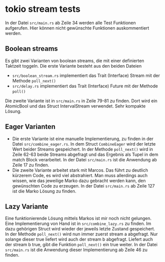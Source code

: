 # tokio stream tests

In der Datei `src/main.rs` ab Zeile 34 werden alle Test Funktionen aufgerufen. Hier können nicht gewünschte Funktionen auskommentiert werden.

## Boolean streams
Es gibt zwei Varianten von boolean streams, die mit einer definierten Taktzeit toggeln. Die erste Variante besteht aus den beiden Dateien
* `src/boolean_stream.rs` implementiert das Trait (Interface) Stream mit der Methode `poll_next()`
* `src/delay.rs` implementiert das Trait (Interface) Future mit der Methode `poll()`

Die zweite Variante ist in `src/main.rs` in Zeile 79-81 zu finden. Dort wird ein AtomicBool und das Struct IntervalStream verwendet. Sehr kompakte Lösung.

## Eager Varianten
* Die erste Variante ist eine manuelle Implementierung, zu finden in der Datei `src/combine_eager.rs`. In dem Struct `CombineEager` wird der letzte Wert beider Streams gespeichert. In der Methode `poll_next()` wird in Zeile 62-63 beide Streams abgefragt und das Ergebnis als Tupel in dem match Block verarbeitet. In der Datei `src/main.rs` ist die Anwendung ab Zeile 17 zu finden.
* Die zweite Variante arbeitet stark mit Marcos. Das führt zu deutlich kürzerem Code, es wird viel abstrahiert. Man muss allerdings auch wissen, wie das jeweilige Marko dazu gebracht werden kann, den gewünschten Code zu erzeugen. In der Datei `src/main.rs` ab Zeile 127 ist die Marko Lösung zu finden.

## Lazy Variante
Eine funktionierende Lösung mittels Markos ist mir noch nicht gelungen. Eine Implementierung von Hand ist in `src/combine_lazy.rs` zu finden. Im dazu gehörigen Struct wird wieder der jeweils letzte Zustand gespeichert. In der Methode `poll_next()` wird nun immer zuerst stream a abgefragt. Nur solange dieser true liefert wird auch der stream b abgefragt. Liefert auch der stream b true, gibt die Funktion `poll_next()` ein true weiter.
In der Datei `src/main.rs` ist die Anwendung dieser Implementierung ab Zeile 46 zu finden.
